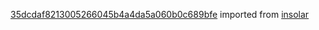 [35dcdaf8213005266045b4a4da5a060b0c689bfe](https://github.com/insolar/insolar/commit/35dcdaf8213005266045b4a4da5a060b0c689bfe) imported from [insolar](https://github.com/insolar/insolar)
